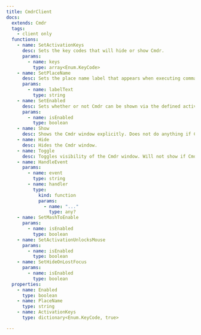 ```yaml
---
title: CmdrClient
docs:
  extends: Cmdr
  tags:
    - client only
  functions:
    - name: SetActivationKeys
      desc: Sets the key codes that will hide or show Cmdr.
      params:
        - name: keys
          type: array<Enum.KeyCode>
    - name: SetPlaceName
      desc: Sets the place name label that appears when executing commands. This is useful for a quick way to tell what game you're playing in a universe game.
      params:
        - name: labelText
          type: string
    - name: SetEnabled
      desc: Sets whether or not Cmdr can be shown via the defined activation keys. Useful for when you want users to need to opt-in to show the console in a settings menu.
      params:
        - name: isEnabled
          type: boolean
    - name: Show
      desc: Shows the Cmdr window explicitly. Does not do anything if Cmdr is not enabled.
    - name: Hide
      desc: Hides the Cmdr window.
    - name: Toggle
      desc: Toggles visibility of the Cmdr window. Will not show if Cmdr is not enabled.
    - name: HandleEvent
      params:
        - name: event
          type: string
        - name: handler
          type:
            kind: function
            params:
              - name: "..."
                type: any?
    - name: SetMashToEnable
      params:
        - name: isEnabled
          type: boolean
    - name: SetActivationUnlocksMouse
      params:
        - name: isEnabled
          type: boolean
    - name: SetHideOnLostFocus
      params:
        - name: isEnabled
          type: boolean
  properties:
    - name: Enabled
      type: boolean
    - name: PlaceName
      type: string
    - name: ActivationKeys
      type: dictionary<Enum.KeyCode, true>

---
```


<ApiDocs />
